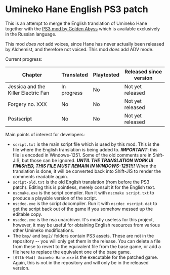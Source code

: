# Umineko Hane English PS3 patch

This is an attempt to merge the English translation
of Umineko Hane together with the [PS3 mod by Golden Abyss](http://golden-abyss.blogspot.com/2015/03/umineko-hane-ps3.html)
which is available exclusively in the Russian language.

This mod *does not* add voices, since Hane has never actually been released by Alchemist, and therefore not voiced.
This mod *does* add ADV mode.

Current progress:

|Chapter|Translated|Playtested|Released since version|
|--|--|--|--|
|Jessica and the Killer Electric Fan|In progress|No|Not yet released|
|Forgery no. XXX|No|No|Not yet released|
|Postscript|No|No|Not yet released|

<!--
Installation instructions:

- Go to the [releases page](../../releases).
- Download the latest version of the mod.
- Extract the archive to the Umineko Hane directory (you need to own the Japanese game to use this!). Note: you *do* want to keep the subfolder, in other words, after extraction, your game should now contain a `[07th-Mod]` folder.
- Run `[07th-Mod] Umineko Hane.exe` inside the `[07th-Mod]` folder and enjoy the currently-translated stories.
-->

Main points of interest for developers:
- `script.txt` is the main script file which is used by this mod. 
This is the file where the English translation is being added to.
***IMPORTANT***: this file is encoded in Windows-1251. Some of the old comments are in Shift-JIS, but those can be ignored.
***UNTIL THE TRANSLATION WORK IS FINISHED, THIS FILE MUST REMAIN IN WINDOWS-1251!!!***
When the translation is done, it will be converted back into Shift-JIS to render the comments readable again.
- `script-old.txt` is the old English translation (from before the PS3 patch). Editing this is pointless, merely consult it for the English text.
- `nscmake.exe` is the script compiler. Run it with `nscmake script.txt` to produce a playable version of the script.
- `nscdec.exe` is the script *de*compiler. Run it with `nscdec nscript.dat` to get the script back out of the game if you somehow messed up the editable copy.
- `nsadec.exe` is the nsa unarchiver. It's mostly useless for this project, however, it may be useful for obtaining English resources from various other Umineko modifications.
- The `bmp/` and `bmp2/` folders contain PS3 assets.
These are not in the repository -- you will only get them in the release.
You can delete a file from these to revert to the equivalent file from the base game, or
add a file here to replace the equivalent one of the base game.
- `[07th-Mod] Umineko Hane.exe` is the executable for the patched game.
Again, this is not in the repository and will only be in the released version.
